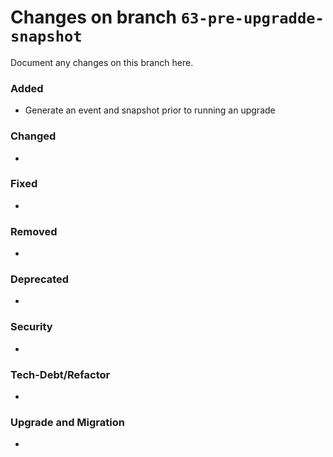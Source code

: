 # Changes on branch `63-pre-upgradde-snapshot`
Document any changes on this branch here.
### Added
- Generate an event and snapshot prior to running an upgrade

### Changed
- 

### Fixed
- 

### Removed
- 

### Deprecated
- 

### Security
- 

### Tech-Debt/Refactor
- 

### Upgrade and Migration
- 
